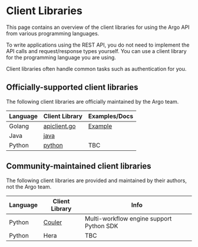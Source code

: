 # Client Libraries

This page contains an overview of the client libraries for using the Argo API from various programming languages.

To write applications using the REST API, you do not need to implement the API calls and request/response types
yourself. You can use a client library for the programming language you are using.

Client libraries often handle common tasks such as authentication for you.

## Officially-supported client libraries

The following client libraries are officially maintained by the Argo team.

| Language | Client Library | Examples/Docs |
|----------|----------------|---------------|
| Golang   | [apiclient.go](https://github.com/argoproj/argo-workflows/blob/master/pkg/apiclient/apiclient.go) | [Example](https://github.com/argoproj/argo-workflows/blob/master/cmd/argo/commands/submit.go)
| Java     | [java](https://github.com/argoproj/argo-workflows/blob/master/sdks/java) | |
| Python   | [python](python) | TBC | 

## Community-maintained client libraries

The following client libraries are provided and maintained by their authors, not the Argo team.

| Language | Client Library | Info |
|----------|----------------|---------------|
| Python | [Couler](https://github.com/couler-proj/couler) | Multi-workflow engine support Python SDK |
| Python | Hera | TBC |
